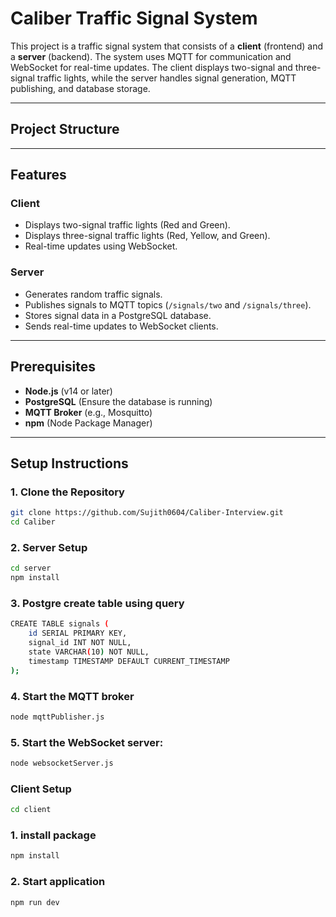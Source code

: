 # Caliber Traffic Signal System

This project is a traffic signal system that consists of a **client** (frontend) and a **server** (backend). The system uses MQTT for communication and WebSocket for real-time updates. The client displays two-signal and three-signal traffic lights, while the server handles signal generation, MQTT publishing, and database storage.

---

## Project Structure

---

## Features

### Client
- Displays two-signal traffic lights (Red and Green).
- Displays three-signal traffic lights (Red, Yellow, and Green).
- Real-time updates using WebSocket.

### Server
- Generates random traffic signals.
- Publishes signals to MQTT topics (`/signals/two` and `/signals/three`).
- Stores signal data in a PostgreSQL database.
- Sends real-time updates to WebSocket clients.

---

## Prerequisites

- **Node.js** (v14 or later)
- **PostgreSQL** (Ensure the database is running)
- **MQTT Broker** (e.g., Mosquitto)
- **npm** (Node Package Manager)

---

## Setup Instructions

### 1. Clone the Repository
```bash
git clone https://github.com/Sujith0604/Caliber-Interview.git
cd Caliber
```
### 2. Server Setup
```bash
cd server
npm install
```
### 3. Postgre create table using query
```bash
CREATE TABLE signals (
    id SERIAL PRIMARY KEY,
    signal_id INT NOT NULL,
    state VARCHAR(10) NOT NULL,
    timestamp TIMESTAMP DEFAULT CURRENT_TIMESTAMP
);
```

### 4. Start the MQTT broker 
```bash
node mqttPublisher.js
```

### 5. Start the WebSocket server:
```bash
node websocketServer.js
```

### Client Setup
```bash
cd client
```

### 1. install package
```bash
npm install
```

### 2. Start application
```bash
npm run dev
```

